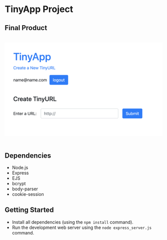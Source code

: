 # TinyApp Project

## Final Product

![]()
![Creating a Tiny URL](https://github.com/thmswenner/tinyApp/blob/master/docs/Create.png)
![]()

## Dependencies

- Node.js
- Express
- EJS
- bcrypt
- body-parser
- cookie-session

## Getting Started

- Install all dependencies (using the `npm install` command).
- Run the development web server using the `node express_server.js` command.
